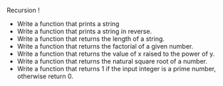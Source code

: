 Recursion !
* Write a function that prints a string
* Write a function that prints a string in reverse.
* Write a function that returns the length of a string.
* Write a function that returns the factorial of a given number.
* Write a function that returns the value of x raised to the power of y.
* Write a function that returns the natural square root of a number.
* Write a function that returns 1 if the input integer is a prime number, otherwise return 0.